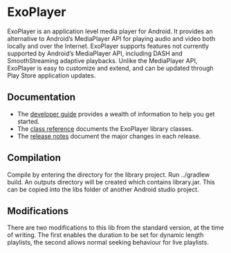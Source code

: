# ExoPlayer #

ExoPlayer is an application level media player for Android. It provides an
alternative to Android’s MediaPlayer API for playing audio and video both
locally and over the Internet. ExoPlayer supports features not currently
supported by Android’s MediaPlayer API, including DASH and SmoothStreaming
adaptive playbacks. Unlike the MediaPlayer API, ExoPlayer is easy to customize
and extend, and can be updated through Play Store application updates.

## Documentation ##

* The [developer guide][] provides a wealth of information to help you get
  started.
* The [class reference][] documents the ExoPlayer library classes.
* The [release notes][] document the major changes in each release.

[developer guide]: https://google.github.io/ExoPlayer/guide.html
[class reference]: https://google.github.io/ExoPlayer/doc/reference
[release notes]: https://github.com/google/ExoPlayer/blob/dev-v2/RELEASENOTES.md

## Compilation

Compile by entering the directory for the library project. Run ../gradlew build. An outputs directory will be created which contains library.jar. This can be copied into the libs folder of another Android studio project.

## Modifications

There are two modifications to this lib from the standard version, at the time of writing. The first enables the duration to be set for dynamic length playlists, the second allows normal seeking behaviour for live playlists.
